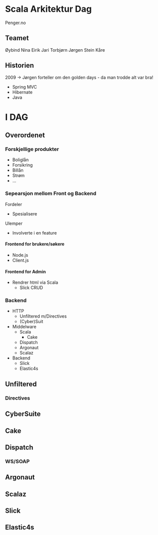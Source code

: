 Scala Arkitektur Dag
====================

Penger.no

Teamet
------
Øybind
Nina
Eirik
Jari
Torbjørn
Jørgen
Stein Kåre

Historien
---------

2009 -> Jørgen forteller om den golden days - da man trodde alt var bra!

- Spring MVC
- Hibernate
- Java

I DAG
=====

Overordenet
-----------

### Forskjellige produkter

- Boliglån
- Forsikring
- Billån
- Strøm
- ...

### Sepearsjon mellom Front og Backend

Fordeler

- Spesialisere 

Ulemper
- Involverte i en feature

#### Frontend for brukere/søkere

- Node.js
- Client.js

#### Frontend for Admin

- Rendrer html via Scala
  - Slick CRUD

### Backend

- HTTP 
  - Unfiltered m/Directives
  - (Cyber)Suit
- Middelware
  - Scala
    - Cake
  - Dispatch
  - Argonaut
  - Scalaz
- Backend
  - Slick
  - Elastic4s

## Unfiltered


### Directives

## CyberSuite

## Cake

## Dispatch

### WS/SOAP

## Argonaut

## Scalaz

## Slick

## Elastic4s


